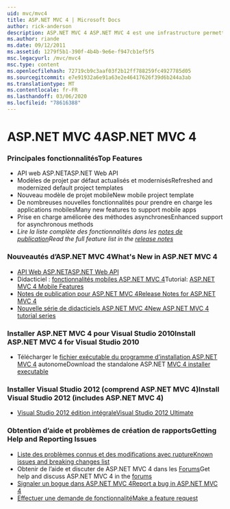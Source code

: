 ```yaml
---
uid: mvc/mvc4
title: ASP.NET MVC 4 | Microsoft Docs
author: rick-anderson
description: ASP.NET MVC 4 ASP.NET MVC 4 est une infrastructure permettant de créer des applications Web évolutives basées sur des normes à l’aide de modèles de conception bien établis et de la puissance de...
ms.author: riande
ms.date: 09/12/2011
ms.assetid: 1279f5b1-390f-4b4b-9e6e-f947cb1ef5f5
msc.legacyurl: /mvc/mvc4
msc.type: content
ms.openlocfilehash: 72719cb9c3aaf03f2b12ff788259fc4927785d05
ms.sourcegitcommit: e7e91932a6e91a63e2e46417626f39d6b244a3ab
ms.translationtype: MT
ms.contentlocale: fr-FR
ms.lasthandoff: 03/06/2020
ms.locfileid: "78616388"
---
```

# <a name="aspnet-mvc-4"></a><span data-ttu-id="a2f95-103">ASP.NET MVC 4</span><span class="sxs-lookup"><span data-stu-id="a2f95-103">ASP.NET MVC 4</span></span>

### <a name="top-features"></a><span data-ttu-id="a2f95-104">Principales fonctionnalités</span><span class="sxs-lookup"><span data-stu-id="a2f95-104">Top Features</span></span>

- <span data-ttu-id="a2f95-105">API web ASP.NET</span><span class="sxs-lookup"><span data-stu-id="a2f95-105">ASP.NET Web API</span></span>
- <span data-ttu-id="a2f95-106">Modèles de projet par défaut actualisés et modernisés</span><span class="sxs-lookup"><span data-stu-id="a2f95-106">Refreshed and modernized default project templates</span></span>
- <span data-ttu-id="a2f95-107">Nouveau modèle de projet mobile</span><span class="sxs-lookup"><span data-stu-id="a2f95-107">New mobile project template</span></span>
- <span data-ttu-id="a2f95-108">De nombreuses nouvelles fonctionnalités pour prendre en charge les applications mobiles</span><span class="sxs-lookup"><span data-stu-id="a2f95-108">Many new features to support mobile apps</span></span>
- <span data-ttu-id="a2f95-109">Prise en charge améliorée des méthodes asynchrones</span><span class="sxs-lookup"><span data-stu-id="a2f95-109">Enhanced support for asynchronous methods</span></span>
- <span data-ttu-id="a2f95-110">*Lire la liste complète des fonctionnalités dans les [notes de publication](../whitepapers/mvc4-release-notes.md)*</span><span class="sxs-lookup"><span data-stu-id="a2f95-110">*Read the full feature list in the [release notes](../whitepapers/mvc4-release-notes.md)*</span></span>

### <a name="whats-new-in-aspnet-mvc-4"></a><span data-ttu-id="a2f95-111">Nouveautés d’ASP.NET MVC 4</span><span class="sxs-lookup"><span data-stu-id="a2f95-111">What's New in ASP.NET MVC 4</span></span>

- [<span data-ttu-id="a2f95-112">API Web ASP.NET</span><span class="sxs-lookup"><span data-stu-id="a2f95-112">ASP.NET Web API</span></span>](../web-api/index.md)
- <span data-ttu-id="a2f95-113">Didacticiel : [fonctionnalités mobiles ASP.NET MVC 4](overview/older-versions/aspnet-mvc-4-mobile-features.md)</span><span class="sxs-lookup"><span data-stu-id="a2f95-113">Tutorial: [ASP.NET MVC 4 Mobile Features](overview/older-versions/aspnet-mvc-4-mobile-features.md)</span></span>
- [<span data-ttu-id="a2f95-114">Notes de publication pour ASP.NET MVC 4</span><span class="sxs-lookup"><span data-stu-id="a2f95-114">Release Notes for ASP.NET MVC 4</span></span>](../whitepapers/mvc4-release-notes.md)
- [<span data-ttu-id="a2f95-115">Nouvelle série de didacticiels ASP.NET MVC 4</span><span class="sxs-lookup"><span data-stu-id="a2f95-115">New ASP.NET MVC 4 tutorial series</span></span>](overview/older-versions/getting-started-with-aspnet-mvc4/intro-to-aspnet-mvc-4.md)

### <a name="install-aspnet-mvc-4-for-visual-studio-2010"></a><span data-ttu-id="a2f95-116">Installer ASP.NET MVC 4 pour Visual Studio 2010</span><span class="sxs-lookup"><span data-stu-id="a2f95-116">Install ASP.NET MVC 4 for Visual Studio 2010</span></span>

- <span data-ttu-id="a2f95-117">Télécharger le [fichier exécutable du programme d’installation ASP.NET MVC 4](https://www.microsoft.com/download/details.aspx?id=30683) autonome</span><span class="sxs-lookup"><span data-stu-id="a2f95-117">Download the standalone ASP.NET [MVC 4 installer executable](https://www.microsoft.com/download/details.aspx?id=30683)</span></span>

### <a name="install-visual-studio-2012-includes-aspnet-mvc-4"></a><span data-ttu-id="a2f95-118">Installer Visual Studio 2012 (comprend ASP.NET MVC 4)</span><span class="sxs-lookup"><span data-stu-id="a2f95-118">Install Visual Studio 2012 (includes ASP.NET MVC 4)</span></span>

- [<span data-ttu-id="a2f95-119">Visual Studio 2012 édition intégrale</span><span class="sxs-lookup"><span data-stu-id="a2f95-119">Visual Studio 2012 Ultimate</span></span>](https://go.microsoft.com/fwlink/?linkid=247148)

### <a name="getting-help-and-reporting-issues"></a><span data-ttu-id="a2f95-120">Obtention d’aide et problèmes de création de rapports</span><span class="sxs-lookup"><span data-stu-id="a2f95-120">Getting Help and Reporting Issues</span></span>

- [<span data-ttu-id="a2f95-121">Liste des problèmes connus et des modifications avec rupture</span><span class="sxs-lookup"><span data-stu-id="a2f95-121">Known issues and breaking changes list</span></span>](../whitepapers/mvc4-release-notes.md#_Toc303253815)
- <span data-ttu-id="a2f95-122">Obtenir de l’aide et discuter de ASP.NET MVC 4 dans les [Forums](https://forums.asp.net/1146.aspx)</span><span class="sxs-lookup"><span data-stu-id="a2f95-122">Get help and discuss ASP.NET MVC 4 in the [forums](https://forums.asp.net/1146.aspx)</span></span>
- [<span data-ttu-id="a2f95-123">Signaler un bogue dans ASP.NET MVC 4</span><span class="sxs-lookup"><span data-stu-id="a2f95-123">Report a bug in ASP.NET MVC 4</span></span>](https://github.com/aspnet/AspNetWebStack/issues)
- [<span data-ttu-id="a2f95-124">Effectuer une demande de fonctionnalité</span><span class="sxs-lookup"><span data-stu-id="a2f95-124">Make a feature request</span></span>](http://aspnet.uservoice.com/forums/41201-asp-net-mvc)
